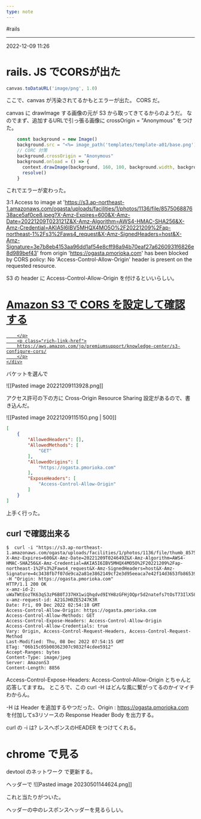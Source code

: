 ```yaml
---
type: note
---
```


#rails

---
2022-12-09  11:26

# rails. JS でCORSが出た

```js
canvas.toDataURL('image/png', 1.0)
```

ここで、canvas が汚染されてるかもとエラーが出た。
CORS だ。

canvas に drawImage する画像の元が S3 から取ってきてるからのようだ。
なのでまず、追加するURLで引っ張る画像に crossOrigin = "Anonymous" をつけた。

```js
    const background = new Image()
    background.src = "<%= image_path('templates/template-a01/base.png') %>"
    // CORC 対策
    background.crossOrigin = "Anonymous"
    background.onload = () => {
      context.drawImage(background, 160, 100, background.width, background.height)
      resolve()
    }
```

これでエラーが変わった。

3:1 Access to image at 'https://s3.ap-northeast-1.amazonaws.com/ogasta/uploads/facilities/1/photos/1136/file/857506887638ace5af0ce8.jpeg?X-Amz-Expires=600&X-Amz-Date=20221209T023121Z&X-Amz-Algorithm=AWS4-HMAC-SHA256&X-Amz-Credential=AKIA5I6IBV5MHQX4MO5O%2F20221209%2Fap-northeast-1%2Fs3%2Faws4_request&X-Amz-SignedHeaders=host&X-Amz-Signature=3e7b8eb4153aa96dd1af54e8cff98a94b70eaf27a6260931f6826e8d989bef43' from origin 'https://ogasta.pmorioka.com' has been blocked by CORS policy: No 'Access-Control-Allow-Origin' header is present on the requested resource.

S3 の header に Access-Control-Allow-Origin を付けるといいらしい。


<div class="rich-link-card-container"><a class="rich-link-card" href="https://aws.amazon.com/jp/premiumsupport/knowledge-center/s3-configure-cors/" target="_blank">
	<div class="rich-link-image-container">
		<div class="rich-link-image" style="background-image: url('https://a0.awsstatic.com/libra-css/images/logos/aws_logo_smile_1200x630.png')">
	</div>
	</div>
	<div class="rich-link-card-text">
		<h1 class="rich-link-card-title">Amazon S3 で CORS を設定して確認する</h1>
		<p class="rich-link-card-description">
		
		</p>
		<p class="rich-link-href">
		https://aws.amazon.com/jp/premiumsupport/knowledge-center/s3-configure-cors/
		</p>
	</div>
</a></div>



バケットを選んで

![[Pasted image 20221209113928.png]]

アクセス許可の下の方に Cross-Origin Resource Sharing 設定があるので、書き込んだ。

![[Pasted image 20221209115150.png | 500]]

```json
[
    {
        "AllowedHeaders": [],
        "AllowedMethods": [
            "GET"
        ],
        "AllowedOrigins": [
            "https://ogasta.pmorioka.com"
        ],
        "ExposeHeaders": [
            "Access-Control-Allow-Origin"
        ]
    }
]
```

上手く行った。

## curl で確認出来る

```shell
$  curl -i "https://s3.ap-northeast-1.amazonaws.com/ogasta/uploads/facilities/1/photos/1136/file/thumb_857506887638ace5af0ce8.jpeg?X-Amz-Expires=600&X-Amz-Date=20221209T024649Z&X-Amz-Algorithm=AWS4-HMAC-SHA256&X-Amz-Credential=AKIA5I6IBV5MHQX4MO5O%2F20221209%2Fap-northeast-1%2Fs3%2Faws4_request&X-Amz-SignedHeaders=host&X-Amz-Signature=4c3438fb7f07de9ca2a81e3862149cf2e3d95eeaca7e42f14d3653fb86539525" -H "Origin: https://ogasta.pmorioka.com"
HTTP/1.1 200 OK
x-amz-id-2: uWaTWtEozTK63qS3zP6B0TJ37HX1wiQhqdvd9IYH8zGFHjOQpr5d2natefs7tOsT73IlX58SWqw=
x-amz-request-id: A21GJH0ZE5247K3R
Date: Fri, 09 Dec 2022 02:54:18 GMT
Access-Control-Allow-Origin: https://ogasta.pmorioka.com
Access-Control-Allow-Methods: GET
Access-Control-Expose-Headers: Access-Control-Allow-Origin
Access-Control-Allow-Credentials: true
Vary: Origin, Access-Control-Request-Headers, Access-Control-Request-Method
Last-Modified: Thu, 08 Dec 2022 07:54:15 GMT
ETag: "06b15c05b00362307c9832f4cdee5912"
Accept-Ranges: bytes
Content-Type: image/jpeg
Server: AmazonS3
Content-Length: 8856
```

Access-Control-Expose-Headers: Access-Control-Allow-Origin とちゃんと応答してますね。
ところで、この curl -H はどんな風に繋がってるのかイマイチわからん。

-H は Header を追加するやつだった、Origin : https://ogasta.pmorioka.com を付加してs3リソースの Response Header Body を出力する。

curl の -i は? レスへポンスのHEADER をつけてくれる。


# chrome で見る

devtool のネットワーク で更新する。

ヘッダーで
![[Pasted image 20230501144624.png]]

これと当たりがついた。

ヘッダーの中のレスポンスヘッダーを見るらしい。
